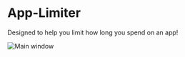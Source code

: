 # App-Limiter
Designed to help you limit how long you spend on an app!

![Main window](https://cdn.discordapp.com/attachments/795052462355644426/820211045959598080/unknown.png)